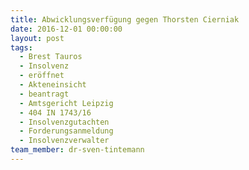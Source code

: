 ```yaml
---
title: Abwicklungsverfügung gegen Thorsten Cierniak
date: 2016-12-01 00:00:00
layout: post
tags:
  - Brest Tauros
  - Insolvenz
  - eröffnet
  - Akteneinsicht
  - beantragt
  - Amtsgericht Leipzig
  - 404 IN 1743/16
  - Insolvenzgutachten
  - Forderungsanmeldung
  - Insolvenzverwalter
team_member: dr-sven-tintemann
---
```

